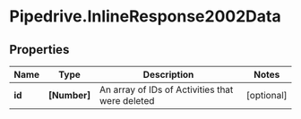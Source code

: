 # Pipedrive.InlineResponse2002Data

## Properties

Name | Type | Description | Notes
------------ | ------------- | ------------- | -------------
**id** | **[Number]** | An array of IDs of Activities that were deleted | [optional] 


